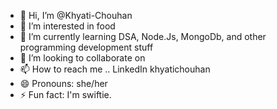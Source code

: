 - 👋 Hi, I’m @Khyati-Chouhan
- 👀 I’m interested in food
- 🌱 I’m currently learning DSA, Node.Js, MongoDb, and other programming development stuff
- 💞️ I’m looking to collaborate on 
- 📫 How to reach me .. LinkedIn khyatichouhan 
- 😄 Pronouns: she/her
- ⚡ Fun fact: I'm swiftie.

<!---
Khyati-Chouhan/Khyati-Chouhan is a ✨ special ✨ repository because its `README.md` (this file) appears on your GitHub profile.
You can click the Preview link to take a look at your changes.
--->
